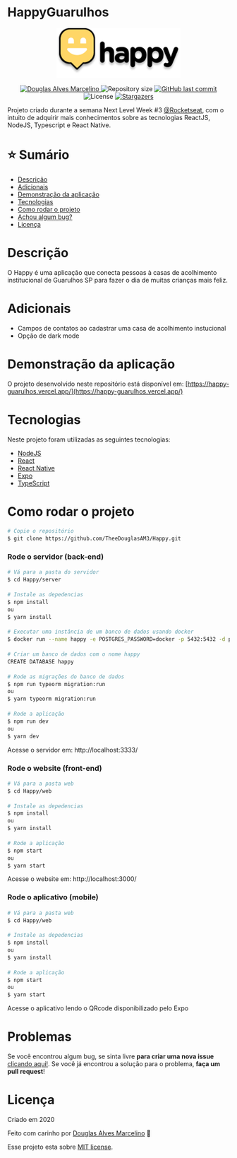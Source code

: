 # HappyGuarulhos

<p align="center">
   <img src="./.github/logo.png" alt="Happy" width="280"/>
</p>

<p align="center">	
   <a href="https://www.linkedin.com/in/douglas-alves-marcelino-704250180/">
      <img alt="Douglas Alves Marcelino" src="https://img.shields.io/badge/-Douglas%20Alves%20Marcelino-FFFB26?style=flat&logo=Linkedin&logoColor=white" />
   </a>
  <img alt="Repository size" src="https://img.shields.io/github/repo-size/TheeDouglasAM3/Happy?color=FFFB26">

  <a href="https://github.com/TheeDouglasAM3/Happy/commits/master">
    <img alt="GitHub last commit" src="https://img.shields.io/github/last-commit/TheeDouglasAM3/Happy?color=FFFB26">
  </a> 
  <img alt="License" src="https://img.shields.io/badge/license-MIT-FFFB26">
  <a href="https://github.com/TheeDouglasAM3/Happy/stargazers">
    <img alt="Stargazers" src="https://img.shields.io/github/stars/TheeDouglasAM3/Happy?color=FFFB26&logo=github">
  </a>
</p>

Projeto criado durante a semana Next Level Week #3 [@Rocketseat](https://github.com/Rocketseat), com o intuito de adquirir mais conhecimentos sobre as tecnologias ReactJS, NodeJS, Typescript e React Native.


# :star: Sumário

* [Descrição](#descrição)
* [Adicionais](#adicionais)
* [Demonstração da aplicação](#demonstração-da-aplicação) 
* [Tecnologias](#tecnologias)
* [Como rodar o projeto](#como-rodar-o-projeto)
* [Achou algum bug?](#problemas)
* [Licença](#licença)

# Descrição
O Happy é uma aplicação que conecta pessoas à casas de acolhimento institucional de Guarulhos SP para fazer o dia de muitas crianças mais feliz.

# Adicionais
* Campos de contatos ao cadastrar uma casa de acolhimento instucional
* Opção de dark mode

# Demonstração da aplicação
O projeto desenvolvido neste repositório está disponível em: 
[https://happy-guarulhos.vercel.app/](https://happy-guarulhos.vercel.app/)

# Tecnologias
Neste projeto foram utilizadas as seguintes tecnologias:
* [NodeJS](https://nodejs.org/en/)
* [React](https://pt-br.reactjs.org/)
* [React Native](https://facebook.github.io/react-native/)
* [Expo](https://expo.io/)
* [TypeScript](https://www.typescriptlang.org/)

# Como rodar o projeto
```bash
# Copie o repositório
$ git clone https://github.com/TheeDouglasAM3/Happy.git
```
### Rode o servidor (back-end)

```bash
# Vá para a pasta do servidor
$ cd Happy/server

# Instale as depedencias
$ npm install
ou
$ yarn install

# Executar uma instância de um banco de dados usando docker
$ docker run --name happy -e POSTGRES_PASSWORD=docker -p 5432:5432 -d postgres

# Criar um banco de dados com o nome happy
CREATE DATABASE happy

# Rode as migrações do banco de dados
$ npm run typeorm migration:run
ou
$ yarn typeorm migration:run

# Rode a aplicação
$ npm run dev
ou
$ yarn dev
```
Acesse o servidor em: http://localhost:3333/

### Rode o website (front-end)

```bash
# Vá para a pasta web
$ cd Happy/web

# Instale as depedencias
$ npm install
ou
$ yarn install

# Rode a aplicação
$ npm start
ou
$ yarn start
```
Acesse o website em: http://localhost:3000/

### Rode o aplicativo (mobile)

```bash
# Vá para a pasta web
$ cd Happy/web

# Instale as depedencias
$ npm install
ou
$ yarn install

# Rode a aplicação
$ npm start
ou
$ yarn start
```
Acesse o aplicativo lendo o QRcode disponibilizado pelo Expo 

# Problemas
Se você encontrou algum bug, se sinta livre **para criar uma nova issue**  [clicando aqui!](https://github.com/TheeDouglasAM3/Happy/issues). Se você já encontrou a solução para o problema, **faça um pull request**!

# Licença

Criado em 2020 

Feito com carinho por [Douglas Alves Marcelino](https://github.com/TheeDouglasAM3) :duck:

Esse projeto esta sobre [MIT license](./LICENSE).